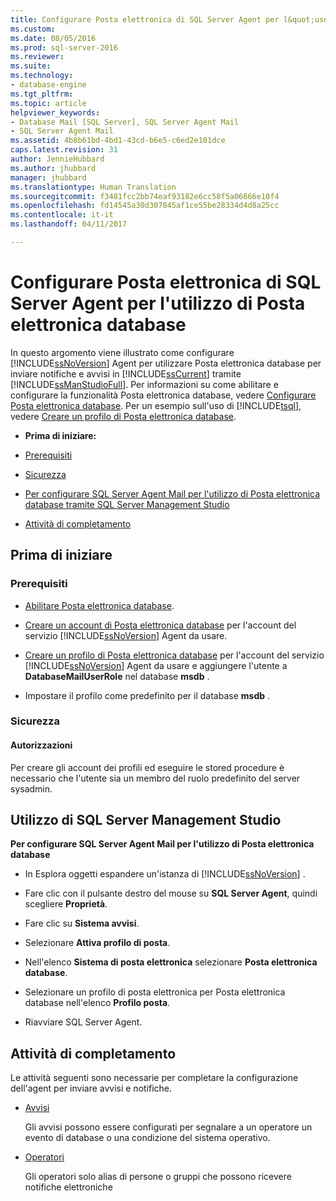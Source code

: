 ```yaml
---
title: Configurare Posta elettronica di SQL Server Agent per l&quot;uso di Posta elettronica database | Microsoft Docs
ms.custom: 
ms.date: 08/05/2016
ms.prod: sql-server-2016
ms.reviewer: 
ms.suite: 
ms.technology:
- database-engine
ms.tgt_pltfrm: 
ms.topic: article
helpviewer_keywords:
- Database Mail [SQL Server], SQL Server Agent Mail
- SQL Server Agent Mail
ms.assetid: 4b8b61bd-4bd1-43cd-b6e5-c6ed2e101dce
caps.latest.revision: 31
author: JennieHubbard
ms.author: jhubbard
manager: jhubbard
ms.translationtype: Human Translation
ms.sourcegitcommit: f3481fcc2bb74eaf93182e6cc58f5a06666e10f4
ms.openlocfilehash: fd14545a30d307845af1ce55be28334d4d8a25cc
ms.contentlocale: it-it
ms.lasthandoff: 04/11/2017

---
```

# <a name="configure-sql-server-agent-mail-to-use-database-mail"></a>Configurare Posta elettronica di SQL Server Agent per l'utilizzo di Posta elettronica database
  In questo argomento viene illustrato come configurare [!INCLUDE[ssNoVersion](../../includes/ssnoversion-md.md)] Agent per utilizzare Posta elettronica database per inviare notifiche e avvisi in [!INCLUDE[ssCurrent](../../includes/sscurrent-md.md)] tramite [!INCLUDE[ssManStudioFull](../../includes/ssmanstudiofull-md.md)].  Per informazioni su come abilitare e configurare la funzionalità Posta elettronica database, vedere [Configurare Posta elettronica database](../../relational-databases/database-mail/configure-database-mail.md).  Per un esempio sull'uso di [!INCLUDE[tsql](../../includes/tsql-md.md)], vedere [Creare un profilo di Posta elettronica database](../../relational-databases/database-mail/create-a-database-mail-profile.md).
  
-   **Prima di iniziare:**  
  
-   [Prerequisiti](#Prerequisites)  
  
-   [Sicurezza](#Security)  
  
-   [Per configurare SQL Server Agent Mail per l'utilizzo di Posta elettronica database tramite SQL Server Management Studio](#SSMSProcedure)  
  
-   [Attività di completamento](#Follow_Up)  
  
##  <a name="BeforeYouBegin"></a> Prima di iniziare  
  
###  <a name="Prerequisites"></a> Prerequisiti  
  
-   [Abilitare Posta elettronica database](../../relational-databases/database-mail/configure-database-mail.md).  
  
-    [Creare un account di Posta elettronica database](../../relational-databases/database-mail/create-a-database-mail-account.md) per l'account del servizio [!INCLUDE[ssNoVersion](../../includes/ssnoversion-md.md)] Agent da usare.  
  
-   [Creare un profilo di Posta elettronica database](../../relational-databases/database-mail/create-a-database-mail-profile.md) per l'account del servizio [!INCLUDE[ssNoVersion](../../includes/ssnoversion-md.md)] Agent da usare e aggiungere l'utente a **DatabaseMailUserRole** nel database **msdb** .  
  
-   Impostare il profilo come predefinito per il database **msdb** .  
  
###  <a name="Security"></a> Sicurezza  
  
####  <a name="Permissions"></a> Autorizzazioni  
 Per creare gli account dei profili ed eseguire le stored procedure è necessario che l'utente sia un membro del ruolo predefinito del server sysadmin.  
  
##  <a name="SSMSProcedure"></a> Utilizzo di SQL Server Management Studio  
 **Per configurare SQL Server Agent Mail per l'utilizzo di Posta elettronica database**  
  
-   In Esplora oggetti espandere un'istanza di [!INCLUDE[ssNoVersion](../../includes/ssnoversion-md.md)] .  
  
-   Fare clic con il pulsante destro del mouse su **SQL Server Agent**, quindi scegliere **Proprietà**.  
  
-   Fare clic su **Sistema avvisi**.  
  
-   Selezionare **Attiva profilo di posta**.  
  
-   Nell'elenco **Sistema di posta elettronica** selezionare **Posta elettronica database**.  
  
-   Selezionare un profilo di posta elettronica per Posta elettronica database nell'elenco **Profilo posta**.  
  
-   Riavviare SQL Server Agent.  
  
##  <a name="Follow_Up"></a> Attività di completamento  
 Le attività seguenti sono necessarie per completare la configurazione dell'agent per inviare avvisi e notifiche.  
  
-   [Avvisi](http://msdn.microsoft.com/library/3f57d0f0-4781-46ec-82cd-b751dc5affef)  
  
     Gli avvisi possono essere configurati per segnalare a un operatore un evento di database o una condizione del sistema operativo.  
  
-   [Operatori](http://msdn.microsoft.com/library/38e8488f-2669-4cea-b9c3-5f394a663678)  
  
     Gli operatori solo alias di persone o gruppi che possono ricevere notifiche elettroniche  
  
  

